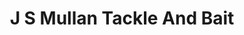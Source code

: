 ---
title: "J S Mullan Tackle And Bait"
address: "J S Mullan Tackle And Bait, 74 Main Street, Portrush, Antrim, BT56 8BN"
tel: "+44 (0)28 7082 2209"
county: "Antrim"
category: "Tackle Shops"
type: "Content"
lat: "55.20753479003906"
lng: "-6.654110908508301"
---